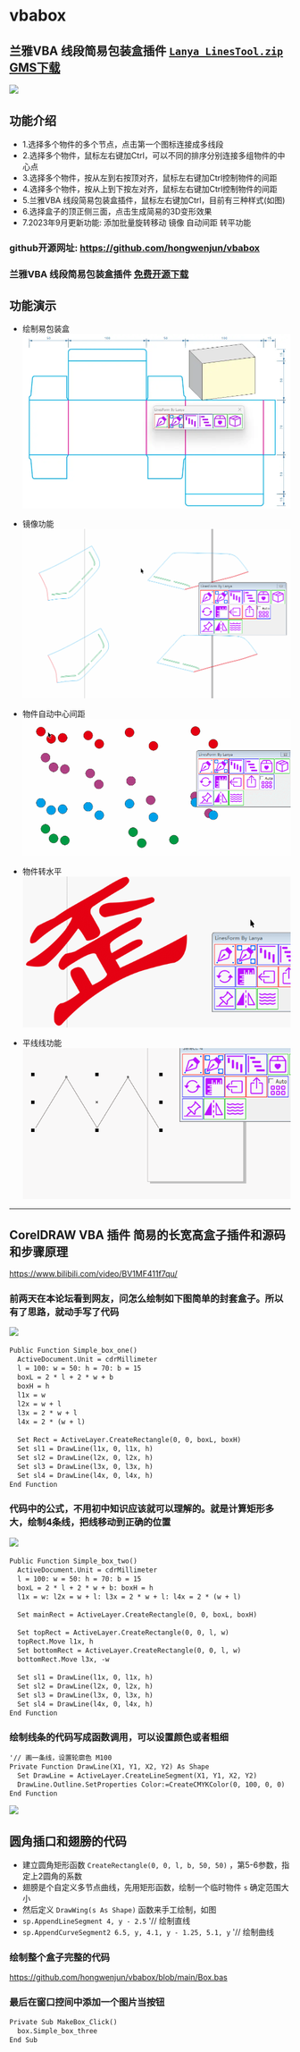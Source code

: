 # vbabox

## 兰雅VBA 线段简易包装盒插件  [`Lanya_LinesTool.zip`](https://lyvba.com/Lanya_LinesTool.zip) [GMS下载](https://lyvba.com/Lanya_LinesTool.zip)

![](https://lyvba.com/wp-content/uploads/2023/08/vbabox3.png)

## 功能介绍
- 1.选择多个物件的多个节点，点击第一个图标连接成多线段
- 2.选择多个物件，鼠标左右键加Ctrl，可以不同的排序分别连接多组物件的中心点
- 3.选择多个物件，按从左到右按顶对齐，鼠标左右键加Ctrl控制物件的间距
- 4.选择多个物件，按从上到下按左对齐，鼠标左右键加Ctrl控制物件的间距
- 5.兰雅VBA 线段简易包装盒插件，鼠标左右键加Ctrl，目前有三种样式(如图)
- 6.选择盒子的顶正侧三面，点击生成简易的3D变形效果
- 7.2023年9月更新功能: 添加批量旋转移动 镜像 自动间距 转平功能

### github开源网址: https://github.com/hongwenjun/vbabox
### 兰雅VBA 线段简易包装盒插件 [免费开源下载](https://lyvba.com/Lanya_LinesTool.zip)

## 功能演示
- 绘制易包装盒
![](https://github.com/hongwenjun/vbabox/blob/main/img/vbabox.webp)

- 镜像功能
![](https://github.com/hongwenjun/vbabox/blob/main/img/Mirror.gif)

- 物件自动中心间距
![](https://github.com/hongwenjun/vbabox/blob/main/img/Average.gif)

- 物件转水平
![](https://github.com/hongwenjun/vbabox/blob/main/img/Horizon.gif)

- 平线线功能
![](https://github.com/hongwenjun/vbabox/blob/main/img/Paralle.gif)

----
## CorelDRAW VBA 插件 简易的长宽高盒子插件和源码和步骤原理

https://www.bilibili.com/video/BV1MF411f7qu/

### 前两天在本论坛看到网友，问怎么绘制如下图简单的封套盒子。所以有了思路，就动手写了代码

![](https://lyvba.com/wp-content/uploads/2023/08/box1.png)

```bas
Public Function Simple_box_one()
  ActiveDocument.Unit = cdrMillimeter
  l = 100: w = 50: h = 70: b = 15
  boxL = 2 * l + 2 * w + b
  boxH = h
  l1x = w
  l2x = w + l
  l3x = 2 * w + l
  l4x = 2 * (w + l)
  
  Set Rect = ActiveLayer.CreateRectangle(0, 0, boxL, boxH)
  Set sl1 = DrawLine(l1x, 0, l1x, h)
  Set sl2 = DrawLine(l2x, 0, l2x, h)
  Set sl3 = DrawLine(l3x, 0, l3x, h)
  Set sl4 = DrawLine(l4x, 0, l4x, h)
End Function
```

### 代码中的公式，不用初中知识应该就可以理解的。就是计算矩形多大，绘制4条线，把线移动到正确的位置

![](https://lyvba.com/wp-content/uploads/2023/08/box2.png)
```
Public Function Simple_box_two()
  ActiveDocument.Unit = cdrMillimeter
  l = 100: w = 50: h = 70: b = 15
  boxL = 2 * l + 2 * w + b: boxH = h
  l1x = w: l2x = w + l: l3x = 2 * w + l: l4x = 2 * (w + l)
  
  Set mainRect = ActiveLayer.CreateRectangle(0, 0, boxL, boxH)
  
  Set topRect = ActiveLayer.CreateRectangle(0, 0, l, w)
  topRect.Move l1x, h
  Set bottomRect = ActiveLayer.CreateRectangle(0, 0, l, w)
  bottomRect.Move l3x, -w
  
  Set sl1 = DrawLine(l1x, 0, l1x, h)
  Set sl2 = DrawLine(l2x, 0, l2x, h)
  Set sl3 = DrawLine(l3x, 0, l3x, h)
  Set sl4 = DrawLine(l4x, 0, l4x, h)
End Function
```

### 绘制线条的代码写成函数调用，可以设置颜色或者粗细
```
'// 画一条线，设置轮廓色 M100
Private Function DrawLine(X1, Y1, X2, Y2) As Shape
  Set DrawLine = ActiveLayer.CreateLineSegment(X1, Y1, X2, Y2)
  DrawLine.Outline.SetProperties Color:=CreateCMYKColor(0, 100, 0, 0)
End Function
```

![](https://lyvba.com/wp-content/uploads/2023/08/box3.png)
## 圆角插口和翅膀的代码

- 建立圆角矩形函数 `CreateRectangle(0, 0, l, b, 50, 50)` ，第5-6参数，指定上2圆角的系数
- 翅膀是个自定义多节点曲线，先用矩形函数，绘制一个临时物件 `s` 确定范围大小
- 然后定义 `DrawWing(s As Shape)` 函数来手工绘制，如图
- `sp.AppendLineSegment 4, y - 2.5`  '// 绘制直线
- `sp.AppendCurveSegment2 6.5, y, 4.1, y - 1.25, 5.1, y`  '// 绘制曲线

### 绘制整个盒子完整的代码
https://github.com/hongwenjun/vbabox/blob/main/Box.bas

### 最后在窗口控间中添加一个图片当按钮
```vbs
Private Sub MakeBox_Click()
  box.Simple_box_three
End Sub
```

